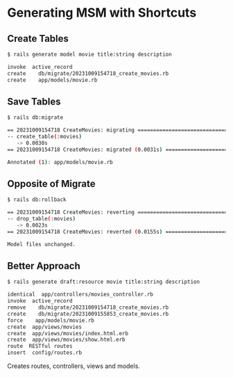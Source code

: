 # Generating MSM with Shortcuts

## Create Tables
```bash
$ rails generate model movie title:string description

invoke  active_record
create    db/migrate/20231009154718_create_movies.rb
create    app/models/movie.rb
```

## Save Tables

```bash
$ rails db:migrate

== 20231009154718 CreateMovies: migrating =====================================
-- create_table(:movies)
   -> 0.0030s
== 20231009154718 CreateMovies: migrated (0.0031s) ============================

Annotated (1): app/models/movie.rb
```

## Opposite of Migrate

```bash
$ rails db:rollback

== 20231009154718 CreateMovies: reverting =====================================
-- drop_table(:movies)
   -> 0.0023s
== 20231009154718 CreateMovies: reverted (0.0155s) ============================

Model files unchanged.
```

## Better Approach

```bash
$ rails generate draft:resource movie title:string description

identical  app/controllers/movies_controller.rb
invoke  active_record
remove    db/migrate/20231009154718_create_movies.rb
create    db/migrate/20231009155853_create_movies.rb
force    app/models/movie.rb
create  app/views/movies
create  app/views/movies/index.html.erb
create  app/views/movies/show.html.erb
route  RESTful routes
insert  config/routes.rb
```

Creates routes, controllers, views and models. 
